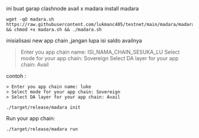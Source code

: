 ini buat garap clashnode avail x madara
install madara 

```
wget -qO madara.sh https://raw.githubusercontent.com/lukmanc405/testnet/main/madara/madara.sh && chmod +x madara.sh && ./madara.sh
```

inisialisasi new app chain ,jangan lupa isi saldo availnya


> Enter you app chain name: ISI_NAMA_CHAIN_SESUKA_LU 
> Select mode for your app chain: Sovereign
> Select DA layer for your app chain: Avail

contoh :
```
> Enter you app chain name: luke
> Select mode for your app chain: Sovereign
> Select DA layer for your app chain: Avail
```




```
./target/release/madara init
```

Run your app chain:

```
./target/release/madara run
```